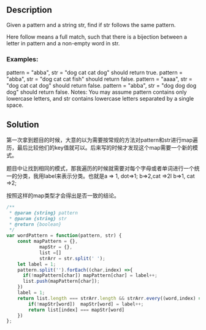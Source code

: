 ## Description

Given a pattern and a string str, find if str follows the same pattern.

Here follow means a full match, such that there is a bijection between a letter in pattern and a non-empty word in str.

### Examples:
pattern = "abba", str = "dog cat cat dog" should return true.
pattern = "abba", str = "dog cat cat fish" should return false.
pattern = "aaaa", str = "dog cat cat dog" should return false.
pattern = "abba", str = "dog dog dog dog" should return false.
Notes:
You may assume pattern contains only lowercase letters, and str contains lowercase letters separated by a single space.

## Solution

第一次拿到题目的时候，大意的以为需要按常规的方法对pattern和str进行map遍历，最后比较他们的key值就可以。后来写的时候才发现这个map需要一个新的模式。

题目中让找到相同的模式，那我遍历的时候就需要对每个字母或者单词进行一个统一的分类，我用label来表示分类。也就是a => 1, dot=>1; b=>2,cat =>2l b=>1, cat =>2;

按照这样的map类型才会得出是否一致的结论。


```js
/**
 * @param {string} pattern
 * @param {string} str
 * @return {boolean}
 */
var wordPattern = function(pattern, str) {
    const mapPattern = {},
            mapStr = {},
            list =[]
            strArr = str.split(' ');
    let label = 1;
    pattern.split('').forEach((char,index) =>{
      if(!mapPattern[char]) mapPattern[char] = label++;
      list.push(mapPattern[char]);
    })
    label = 1;
    return list.length === strArr.length && strArr.every((word,index) =>{
        if(!mapStr[word])  mapStr[word] = label++;
        return list[index] === mapStr[word]
    })
};
```
